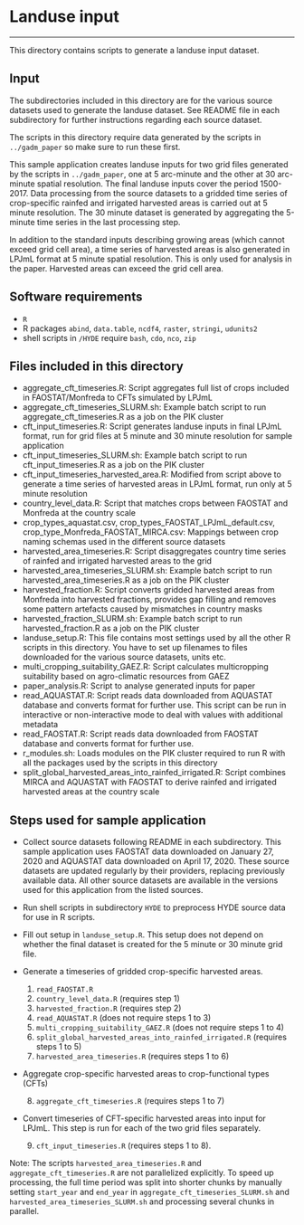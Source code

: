 # Landuse input
-----
This directory contains scripts to generate a landuse input dataset.

## Input
The subdirectories included in this directory are for the various source
datasets used to generate the landuse dataset. See README file in each
subdirectory for further instructions regarding each source dataset.

The scripts in this directory require data generated by the scripts in
`../gadm_paper` so make sure to run these first.

This sample application creates landuse inputs for two grid files generated by
the scripts in `../gadm_paper`, one at 5 arc-minute and the other at 30 
arc-minute spatial resolution. The final landuse inputs cover the period
1500-2017.
Data processing from the source datasets to a gridded time series of
crop-specific rainfed and irrigated harvested areas is carried out at 5 minute
resolution. The 30 minute dataset is generated by aggregating the 5-minute time
series in the last processing step.

In addition to the standard inputs describing growing areas (which cannot exceed
grid cell area), a time series of harvested areas is also generated in LPJmL
format at 5 minute spatial resolution. This is only used for analysis in the
paper. Harvested areas can exceed the grid cell area.

## Software requirements
- `R`
- R packages `abind`, `data.table`, `ncdf4`, `raster`, `stringi`, `udunits2`
- shell scripts in `/HYDE` require `bash`, `cdo`, `nco`, `zip`

## Files included in this directory
- aggregate_cft_timeseries.R: Script aggregates full list of crops included in
  FAOSTAT/Monfreda to CFTs simulated by LPJmL
- aggregate_cft_timeseries_SLURM.sh: Example batch script to run
  aggregate_cft_timeseries.R as a job on the PIK cluster
- cft_input_timeseries.R: Script generates landuse inputs in final LPJmL format,
  run for grid files at 5 minute and 30 minute resolution for sample application
- cft_input_timeseries_SLURM.sh: Example batch script to run
  cft_input_timeseries.R as a job on the PIK cluster
- cft_input_timeseries_harvested_area.R: Modified from script above to generate
  a time series of harvested areas in LPJmL format, run only at 5 minute
  resolution
- country_level_data.R: Script that matches crops between FAOSTAT and Monfreda
  at the country scale
- crop_types_aquastat.csv, crop_types_FAOSTAT_LPJmL_default.csv,
  crop_type_Monfreda_FAOSTAT_MIRCA.csv: Mappings between crop naming schemas
  used in the different source datasets
- harvested_area_timeseries.R: Script disaggregates country time series of
  rainfed and irrigated harvested areas to the grid
- harvested_area_timeseries_SLURM.sh: Example batch script to run
  harvested_area_timeseries.R as a job on the PIK cluster
- harvested_fraction.R: Script converts gridded harvested areas from Monfreda
  into harvested fractions, provides gap filling and removes some pattern
  artefacts caused by mismatches in country masks
- harvested_fraction_SLURM.sh: Example batch script to run harvested_fraction.R
  as a job on the PIK cluster
- landuse_setup.R: This file contains most settings used by all the other R
  scripts in this directory. You have to set up filenames to files downloaded
  for the various source datasets, units etc.
- multi_cropping_suitability_GAEZ.R: Script calculates multicropping suitability
  based on agro-climatic resources from GAEZ
- paper_analysis.R: Script to analyse generated inputs for paper
- read_AQUASTAT.R: Script reads data downloaded from AQUASTAT database and
  converts format for further use. This script can be run in interactive or
  non-interactive mode to deal with values with additional metadata
- read_FAOSTAT.R: Script reads data downloaded from FAOSTAT database and
  converts format for further use.
- r_modules.sh: Loads modules on the PIK cluster required to run R with all the
  packages used by the scripts in this directory
- split_global_harvested_areas_into_rainfed_irrigated.R: Script combines MIRCA
  and AQUASTAT with FAOSTAT to derive rainfed and irrigated harvested areas at
  the country scale

## Steps used for sample application
- Collect source datasets following README in each subdirectory. This sample
  application uses FAOSTAT data downloaded on January 27, 2020 and AQUASTAT data
  downloaded on April 17, 2020. These source datasets are updated regularly by
  their providers, replacing previously available data. All other source
  datasets are available in the versions used for this application from the
  listed sources.
- Run shell scripts in subdirectory `HYDE` to preprocess HYDE source data for
  use in R scripts.
- Fill out setup in `landuse_setup.R`. This setup does not depend on whether the
  final dataset is created for the 5 minute or 30 minute grid file.
- Generate a timeseries of gridded crop-specific harvested areas.
	1) `read_FAOSTAT.R`
	2) `country_level_data.R` (requires step 1)
	3) `harvested_fraction.R` (requires step 2)
	4) `read_AQUASTAT.R` (does not require steps 1 to 3)
	5) `multi_cropping_suitability_GAEZ.R` (does not require steps 1 to 4)
	6) `split_global_harvested_areas_into_rainfed_irrigated.R` (requires steps 1
      to 5)
	7) `harvested_area_timeseries.R` (requires steps 1 to 6)
- Aggregate crop-specific harvested areas to crop-functional types (CFTs)

	8) `aggregate_cft_timeseries.R` (requires steps 1 to 7)
- Convert timeseries of CFT-specific harvested areas into input for LPJmL. This
  step is run for each of the two grid files separately.
  
	9) `cft_input_timeseries.R` (requires steps 1 to 8).

Note: The scripts `harvested_area_timeseries.R` and `aggregate_cft_timeseries.R`
are not parallelized explicitly. To speed up processing, the full time period
was split into shorter chunks by manually setting `start_year` and `end_year` in
`aggregate_cft_timeseries_SLURM.sh` and `harvested_area_timeseries_SLURM.sh` and
processing several chunks in parallel.
